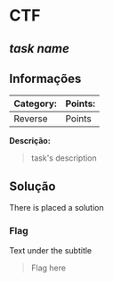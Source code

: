 # **CTF**

## _task name_

## Informações

| **Category:** | **Points:** |
| ------------- | ----------- |
| Reverse       | Points      |

**Descrição:**

> task's description

## Solução

There is placed a solution

### Flag

Text under the subtitle

> Flag here
